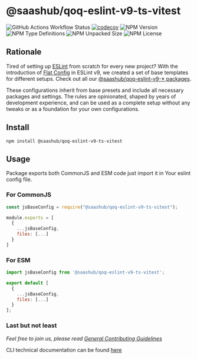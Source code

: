 # @saashub/qoq-eslint-v9-ts-vitest

![GitHub Actions Workflow Status](https://img.shields.io/github/actions/workflow/status/saashub-it/qoq/main.yml) [![codecov](https://codecov.io/gh/saashub-it/qoq/graph/badge.svg?flag=eslint-v9-ts-vitest&token=PQ1XAQQ257)](https://codecov.io/gh/saashub-it/qoq/flags/eslint-v9-ts-vitest) ![NPM Version](https://img.shields.io/npm/v/%40saashub%2Fqoq-eslint-v9-ts-vitest)
![NPM Type Definitions](https://img.shields.io/npm/types/%40saashub%2Fqoq-eslint-v9-ts-vitest) ![NPM Unpacked Size](https://img.shields.io/npm/unpacked-size/%40saashub%2Fqoq-eslint-v9-ts-vitest) ![NPM License](https://img.shields.io/npm/l/%40saashub%2Fqoq-eslint-v9-ts-vitest)

## Rationale

Tired of setting up [ESLint](https://www.npmjs.com/package/eslint) from scratch for every new project? With the introduction of [Flat Config](https://eslint.org/docs/latest/use/configure/configuration-files) in ESLint v9, we created a set of base templates for different setups. Check out all our [@saashub/qoq-eslint-v9-\* packages](https://www.npmjs.com/search?q=%40saashub%2Fqoq-eslint-v9-).

These configurations inherit from base presets and include all necessary packages and settings. The rules are opinionated, shaped by years of development experience, and can be used as a complete setup without any tweaks or as a foundation for your own configurations.

## Install

    npm install @saashub/qoq-eslint-v9-ts-vitest

## Usage

Package exports both CommonJS and ESM code just import it in Your eslint config file.

### For CommonJS

```js
const jsBaseConfig = require("@saashub/qoq-eslint-v9-ts-vitest");

module.exports = [
  {
    ...jsBaseConfig,
    files: [...]
  }
]
```

### For ESM

```js
import jsBaseConfig from '@saashub/qoq-eslint-v9-ts-vitest';

export default [
  {
    ...jsBaseConfig,
    files: [...]
  }
];
```

### Last but not least

_Feel free to join us, please read [General Contributing Guidelines](https://github.com/saashub-it/qoq/blob/master/.github/CONTRIBUTING.md)_

CLI technical documentation can be found [here](../eslint-v9/PROJECT.md)
